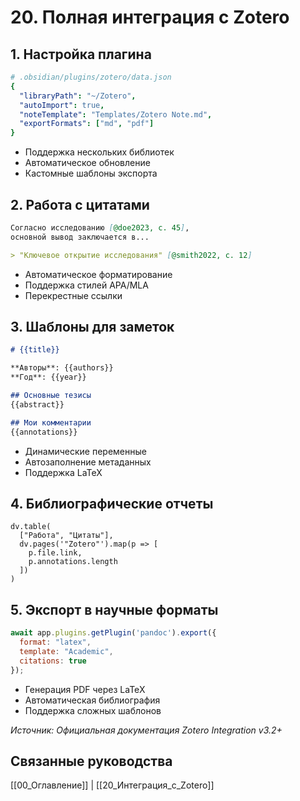 # 20. Полная интеграция с Zotero

## 1. Настройка плагина
```yaml
# .obsidian/plugins/zotero/data.json
{
  "libraryPath": "~/Zotero",
  "autoImport": true,
  "noteTemplate": "Templates/Zotero Note.md",
  "exportFormats": ["md", "pdf"]
}
```
- Поддержка нескольких библиотек
- Автоматическое обновление
- Кастомные шаблоны экспорта

## 2. Работа с цитатами
```markdown
Согласно исследованию [@doe2023, с. 45], 
основной вывод заключается в...

> "Ключевое открытие исследования" [@smith2022, с. 12]
```
- Автоматическое форматирование
- Поддержка стилей APA/MLA
- Перекрестные ссылки

## 3. Шаблоны для заметок
```markdown
# {{title}}

**Авторы**: {{authors}}
**Год**: {{year}}

## Основные тезисы
{{abstract}}

## Мои комментарии
{{annotations}}
```
- Динамические переменные
- Автозаполнение метаданных
- Поддержка LaTeX

## 4. Библиографические отчеты
```dataviewjs
dv.table(
  ["Работа", "Цитаты"],
  dv.pages('"Zotero"').map(p => [
    p.file.link,
    p.annotations.length
  ])
)
```

## 5. Экспорт в научные форматы
```javascript
await app.plugins.getPlugin('pandoc').export({
  format: "latex",
  template: "Academic",
  citations: true
});
```
- Генерация PDF через LaTeX
- Автоматическая библиография
- Поддержка сложных шаблонов

*Источник: Официальная документация Zotero Integration v3.2+*

## Связанные руководства
[[00_Оглавление]] | [[20_Интеграция_с_Zotero]]
